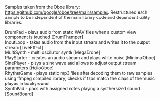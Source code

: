 Samples taken from the Oboe library: https://github.com/google/oboe/tree/main/samples.
Restructured each sample to be independent of the main library code and dependent utility libraries.

DrumPad - plays audio from static WAV files when a custom view component is touched [DrumThumper]  
InoutLoop - takes audio from the input stream and writes it to the output stream [LiveEffect]  
MultiSynth - multi oscillator synth [MegaDrone]  
PlayStarter - creates an audio stream and plays white noise [MinimalOboe]  
SinePlayer - plays a sine wave and allows to adjust output stream parameters [HelloOboe]  
RhythmGame - plays static mp3 files after decoding them to raw samples using ffmpeg compiled library, checks if taps match the claps of the music played in background  
SynthPad - pads with assigned notes playing a synthersized sound [SoundBoard]  
